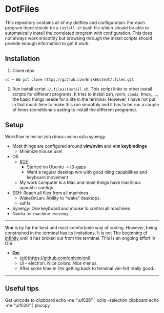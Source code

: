 # DotFiles

This repository contains all of my dotfiles and configuration. For each program there
should be a `install.sh` bash file which should be able to automatically install the
correlated program with configuration. This does not always work smoothly but browsing
through the install scripts should provide enough information to get it work.

## Installation

1. Clone repo 
```bash
cd ~ && git clone https://github.com/ErikEkstedt/.files.git
```
2. Run install script `~/.files/Install.sh`. This script links to other install scripts
   for different programs. It tries to install zsh, nvim, `conda`, tmux, ..., the basic
   things neede for a life in the terminal. However, I have not put in that much time to
   make this run smoothly and it has to be run a couple of times (conditionals asking to
   install the different programs).

## Setup

Workflow relies on zsh+tmux+nvim+ssh+synergy.
* Most things are configured around <strong>vim/nvim</strong> and <strong>vim keybindings</strong> 
  * Minimize mouse use!
* OS
  * [KDE](https://www.kde.org/)
    * Started on Ubuntu -> [i3-gaps](https://github.com/Airblader/i3)
    * Want a regular desktop wm with good tiling capabilities and keyboard movement
  * My work computer is a Mac and most things have mac/linux agnostic configs.
* SSH: Reach all files from all machines
  * WakeOnLan: Ability to "wake" desktops.
  * sshfs
* Synergy: One keyboard and mouse to control all machines
* Nvidia for machine learning

---------------

<strong>Vim</strong> is by far the best and most comfortable way of coding. However, being
constrained in the terminal has its limitations. It is not [The beginning of infinity](https://en.wikipedia.org/wiki/The_Beginning_of_Infinity) 
until it has broken out from the terminal. This is an ongoing effort in Oni

* <strong>[Oni](https://www.onivim.io/) </strong>
  * (git)(https://github.com/onivim/oni)
  * UI - electron. Nice colors. Nice menus.
  * After some time in Oni getting back to terminal vim felt really good...

--------------

## Useful tips
Get unicode to clipboard
	echo -ne "\uf026" | xclip -selection clipboard
	echo -ne "\uf026" | pbcopy
